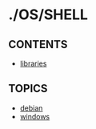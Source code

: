 # ./OS/SHELL  


## CONTENTS  
*	[libraries](libraries.md)  

## TOPICS  
*	[debian](debian/README.md)  
*	[windows](windows/README.md)  






















